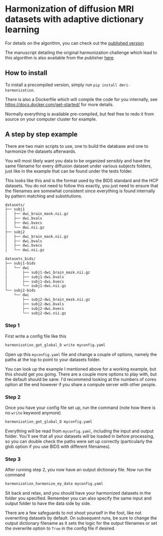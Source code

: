# Harmonization of diffusion MRI datasets with adaptive dictionary learning

For details on the algorithm, you can check out the [published version](https://onlinelibrary.wiley.com/doi/10.1002/hbm.25117)

The manuscript detailing the original harmonization challenge which lead to this algorithm is also available from the publisher [here](https://www.sciencedirect.com/science/article/pii/S1053811919300837).

## How to install

To install a precompiled version, simply run `pip install dmri-harmonization`.

There is also a Dockerfile which will compile the code for you internally, see https://docs.docker.com/get-started/ for more details.

Normally everything is available pre-compiled, but feel free to redo it from source on your computer cluster for example.


## A step by step example

There are two main scripts to use, one to build the database and one to harmonize the datasets afterwards.

You will most likely want you data to be organized sensibly and have the same filename for every diffusion dataset under various subjects folders, just like in the example that can be found  under the tests folder.

This looks like this and is the format used by the BIDS standard and the HCP datasets. You do not need to follow this exactly, you just need to ensure that the filenames are somewhat consistent since everything is found internally by pattern matching and substitutions.

~~~bash
datasets/
├── subj1
│   ├── dwi_brain_mask.nii.gz
│   ├── dwi.bvals
│   ├── dwi.bvecs
│   └── dwi.nii.gz
├── subj2
│   ├── dwi_brain_mask.nii.gz
│   ├── dwi.bvals
│   ├── dwi.bvecs
│   └── dwi.nii.gz
~~~

~~~bash
datasets_bids/
├── subj1-bids
│   └── dwi
│       ├── subj1-dwi_brain_mask.nii.gz
│       ├── subj1-dwi.bvals
│       ├── subj1-dwi.bvecs
│       └── subj1-dwi.nii.gz
└── subj2-bids
    └── dwi
        ├── subj2-dwi_brain_mask.nii.gz
        ├── subj2-dwi.bvals
        ├── subj2-dwi.bvecs
        └── subj2-dwi.nii.gz
~~~

### Step 1
First write a config file like this

~~~bash
harmonization_get_global_D write myconfig.yaml
~~~

Open up this `myconfig.yaml` file and change a couple of options, namely the paths at the top to point to your datasets folder.

You can look up the example I mentioned above for a working example, but this should get you going.
There are a couple more options to play with, but the default should be sane.
I'd recommend looking at the numbers of cores option at the end however if you share a compute server with other people.

### Step 2
Once you have your config file set up, run the command (note how there is no `write` keyword anymore)

~~~bash
harmonization_get_global_D myconfig.yaml
~~~

Everything will be read from `myconfig.yaml`, including the input and output folder.
You'll see that all your datasets will be loaded in before processing, so you can double check the paths were set up correctly (particularly the glob option if you use BIDS with different filenames).

### Step 3
After running step 2, you now have an output dictionary file. Now run the command

~~~bash
harmonization_harmonize_my_data myconfig.yaml
~~~

Sit back and relax, and you should have your harmonized datasets in the folder you specified.
Remember you can also specify the same input and output folder to have the data side by side.

There are a few safeguards to not shoot yourself in the foot, like not overwriting datasets by default.
On subsequent runs, be sure to change the output dictionary filename as it sets the logic for the output filenames or set the overwrite option to `True` in the config file if desired.
